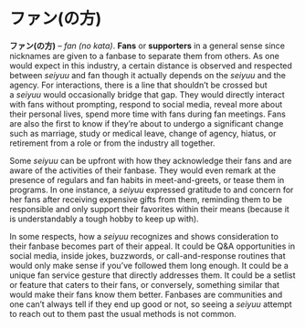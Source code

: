 # ファン(の方)

**ファン(の方)** – _fan (no kata)_. **Fans** or **supporters** in a general sense since nicknames are given to a fanbase to separate them from others. As one would expect in this industry, a certain distance is observed and respected between _seiyuu_ and fan though it actually depends on the _seiyuu_ and the agency. For interactions, there is a line that shouldn’t be crossed but a _seiyuu_ would occasionally bridge that gap. They would directly interact with fans without prompting, respond to social media, reveal more about their personal lives, spend more time with fans during fan meetings. Fans are also the first to know if they’re about to undergo a significant change such as marriage, study or medical leave, change of agency, hiatus, or retirement from a role or from the industry all together.

Some _seiyuu_ can be upfront with how they acknowledge their fans and are aware of the activities of their fanbase. They would even remark at the presence of regulars and fan habits in meet-and-greets, or tease them in programs. In one instance, a _seiyuu_ expressed gratitude to and concern for her fans after receiving expensive gifts from them, reminding them to be responsible and only support their favorites within their means (because it is understandably a tough hobby to keep up with).

In some respects, how a _seiyuu_ recognizes and shows consideration to their fanbase becomes part of their appeal. It could be Q&A opportunities in social media, inside jokes, buzzwords, or call-and-response routines that would only make sense if you’ve followed them long enough. It could be a unique fan service gesture that directly addresses them. It could be a setlist or feature that caters to their fans, or conversely, something similar that would make their fans know them better. Fanbases are communities and one can’t always tell if they end up good or not, so seeing a _seiyuu_ attempt to reach out to them past the usual methods is not common.
